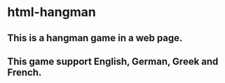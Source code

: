 # html-hangman

## This is a hangman game in a web page.

## This game support English, German, Greek and French.
